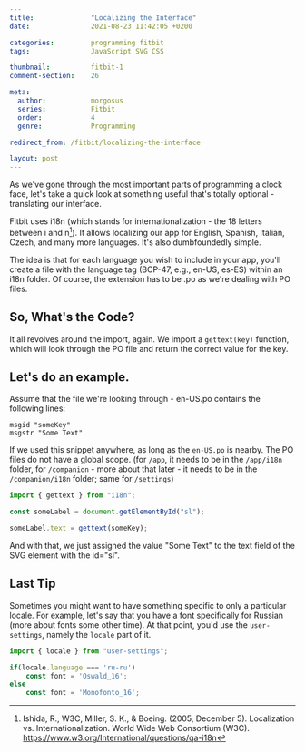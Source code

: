 ```yaml
---
title:              "Localizing the Interface"
date:               2021-08-23 11:42:05 +0200

categories:         programming fitbit
tags:               JavaScript SVG CSS

thumbnail:          fitbit-1
comment-section:    26

meta:
  author:           morgosus
  series:           Fitbit
  order:            4
  genre:            Programming

redirect_from: /fitbit/localizing-the-interface

layout: post
---
```

As we've gone through the most important parts of programming a clock face, let's take a quick look at something useful that's totally optional - translating our interface.

Fitbit uses i18n (which stands for internationalization - the 18 letters between i and n[^1]). It allows localizing our app for English, Spanish, Italian, Czech, and many more languages. It's also dumbfoundedly simple.

The idea is that for each language you wish to include in your app, you'll create a file with the language tag (BCP-47, e.g., en-US, es-ES) within an i18n folder. Of course, the extension has to be .po as we're dealing with PO files.

## So, What's the Code?
It all revolves around the import, again. We import a `gettext(key)`
function, which will look through the PO file and return the correct value for the key.

## Let's do an example.

Assume that the file we're looking through - en-US.po contains the following lines:

```po
msgid "someKey"
msgstr "Some Text"
```

If we used this snippet anywhere, as long as the `en-US.po` is nearby. The PO files do not have a global scope. (for `/app`, it needs to be in the `/app/i18n` folder, for `/companion` - more about that later - it needs to be in the `/companion/i18n` folder; same for `/settings`)

```javascript
import { gettext } from "i18n";

const someLabel = document.getElementById("sl");

someLabel.text = gettext(someKey);
```

And with that, we just assigned the value "Some Text" to the text field of the SVG element with the id="sl".

## Last Tip

Sometimes you might want to have something specific to only a particular locale. For example, let's say that you have a font specifically for Russian (more about fonts some other time). At that point, you'd use the `user-settings`, namely the `locale` part of it.

```javascript
import { locale } from "user-settings";

if(locale.language === 'ru-ru')
    const font = 'Oswald_16';
else
    const font = 'Monofonto_16';
```

[^1]: Ishida, R., W3C, Miller, S. K., & Boeing. (2005, December 5). Localization vs. Internationalization. World Wide Web Consortium (W3C). https://www.w3.org/International/questions/qa-i18n
